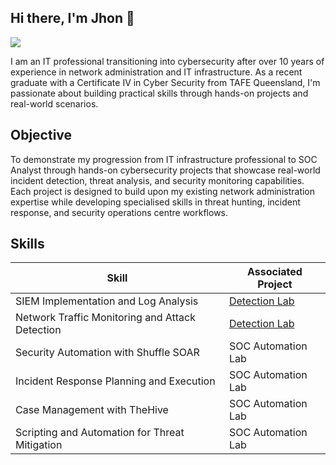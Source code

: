 ## Hi there, I'm Jhon 👋
<a href="https://linkedin.com/in/jhon-quinones/"><img src="https://img.shields.io/badge/-LinkedIn-0072b1?&style=for-the-badge&logo=linkedin&logoColor=white" /></a>

I am an IT professional transitioning into cybersecurity after over 10 years of experience in network administration and IT infrastructure. As a recent graduate with a Certificate IV in Cyber Security from TAFE Queensland, I'm passionate about building practical skills through hands-on projects and real-world scenarios.

## Objective
To demonstrate my progression from IT infrastructure professional to SOC Analyst through hands-on cybersecurity projects that showcase real-world incident detection, threat analysis, and security monitoring capabilities. Each project is designed to build upon my existing network administration expertise while developing specialised skills in threat hunting, incident response, and security operations centre workflows.

## Skills

| Skill                                         | Associated Project         |
|-----------------------------------------------|----------------------------|
| SIEM Implementation and Log Analysis          | <a href="https://google.com">Detection Lab</a>|
| Network Traffic Monitoring and Attack Detection | <a href="https://google.com">Detection Lab</a>|
| Security Automation with Shuffle SOAR         | SOC Automation Lab|
| Incident Response Planning and Execution      | SOC Automation Lab|
| Case Management with TheHive                  | SOC Automation Lab|
| Scripting and Automation for Threat Mitigation | SOC Automation Lab|


<!--
**onixgod/onixgod** is a ✨ _special_ ✨ repository because its `README.md` (this file) appears on your GitHub profile.

Here are some ideas to get you started:

- 🔭 I’m currently working on ...
- 🌱 I’m currently learning ...
- 👯 I’m looking to collaborate on ...
- 🤔 I’m looking for help with ...
- 💬 Ask me about ...
- 📫 How to reach me: ...
- 😄 Pronouns: ...
- ⚡ Fun fact: ...
-->
